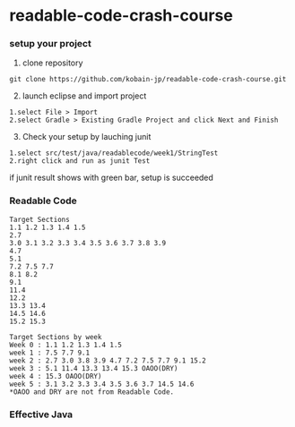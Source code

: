 # readable-code-crash-course

### setup your project

1. clone repository 

```
git clone https://github.com/kobain-jp/readable-code-crash-course.git
```

2. launch eclipse and import project

```
1.select File > Import 
2.select Gradle > Existing Gradle Project and click Next and Finish
```

3. Check your setup by lauching junit

```
1.select src/test/java/readablecode/week1/StringTest
2.right click and run as junit Test
```

if junit result shows with green bar, setup is succeeded

### Readable Code 

```
Target Sections
1.1 1.2 1.3 1.4 1.5
2.7
3.0 3.1 3.2 3.3 3.4 3.5 3.6 3.7 3.8 3.9 
4.7 
5.1 
7.2 7.5 7.7 
8.1 8.2 
9.1 
11.4 
12.2 
13.3 13.4
14.5 14.6
15.2 15.3

Target Sections by week
Week 0 : 1.1 1.2 1.3 1.4 1.5
week 1 : 7.5 7.7 9.1
week 2 : 2.7 3.0 3.8 3.9 4.7 7.2 7.5 7.7 9.1 15.2
week 3 : 5.1 11.4 13.3 13.4 15.3 OAOO(DRY)
week 4 : 15.3 OAOO(DRY)
week 5 : 3.1 3.2 3.3 3.4 3.5 3.6 3.7 14.5 14.6
*OAOO and DRY are not from Readable Code.

```

### Effective Java
